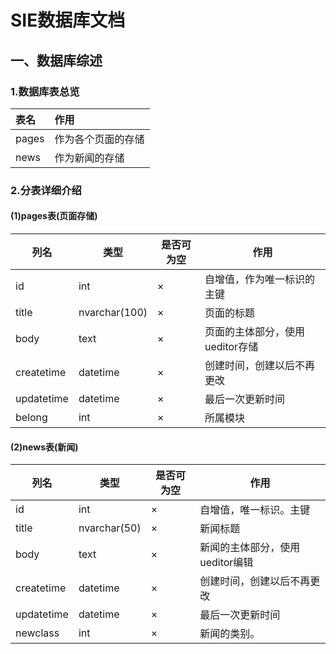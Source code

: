 # SIE数据库文档
## 一、数据库综述
### 1.数据库表总览
|表名 |作用 |
|:------|:------|
|pages|作为各个页面的存储|
|news|作为新闻的存储|

### 2.分表详细介绍
#### (1)pages表(页面存储)
|列名|类型|是否可为空|作用|
|-----|-----|-----|-----|
|id|int|×|自增值，作为唯一标识的主键|
|title|nvarchar(100)|×|页面的标题|
|body|text|×|页面的主体部分，使用ueditor存储|
|createtime|datetime|×|创建时间，创建以后不再更改|
|updatetime|datetime|×|最后一次更新时间|
|belong |int|×|所属模块|

#### (2)news表(新闻)
|列名|类型|是否可为空|作用|
|-----|-----|-----|-----|
|id|int|×|自增值，唯一标识。主键|
|title|nvarchar(50)|×|新闻标题|
|body|text|×|新闻的主体部分，使用ueditor编辑|
|createtime|datetime|×|创建时间，创建以后不再更改|
|updatetime|datetime|×|最后一次更新时间|
|newclass|int|×|新闻的类别。|
